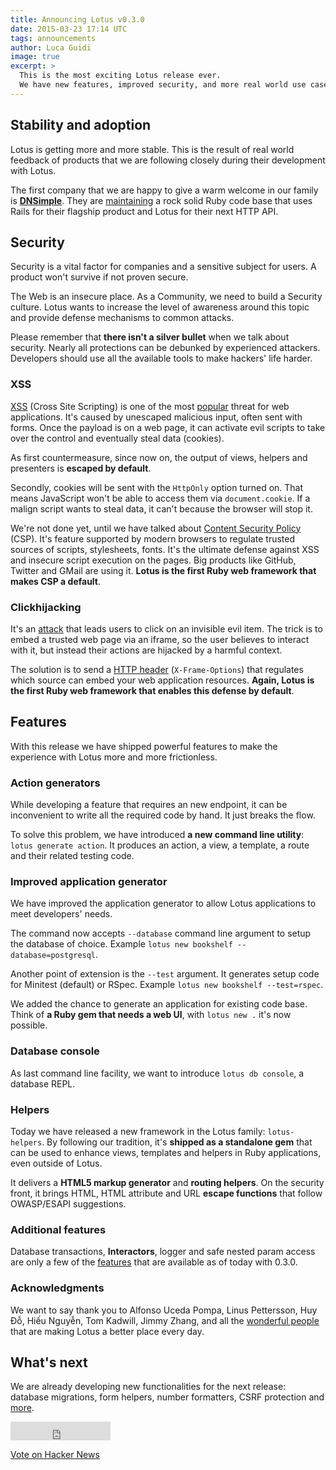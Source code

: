 ```yaml
---
title: Announcing Lotus v0.3.0
date: 2015-03-23 17:14 UTC
tags: announcements
author: Luca Guidi
image: true
excerpt: >
  This is the most exciting Lotus release ever.
  We have new features, improved security, and more real world use cases.
---
```


## Stability and adoption

Lotus is getting more and more stable. This is the result of real world feedback of products that we are following closely during their development with Lotus.

The first company that we are happy to give a warm welcome in our family is **[DNSimple](https://dnsimple.com)**.
They are [maintaining](https://speakerdeck.com/weppos/maintaining-a-5yo-ruby-project-shark-edition) a rock solid Ruby code base that uses Rails for their flagship product and Lotus for their next HTTP API.

## Security

Security is a vital factor for companies and a sensitive subject for users. A product won't survive if not proven secure.

The Web is an insecure place. As a Community, we need to build a Security culture.
Lotus wants to increase the level of awareness around this topic and provide defense mechanisms to common attacks.

Please remember that **there isn't a silver bullet** when we talk about security. Nearly all protections can be debunked by experienced attackers. Developers should use all the available tools to make hackers' life harder.

### XSS

[XSS](https://www.owasp.org/index.php/Cross-site_Scripting_%28XSS%29) (Cross Site Scripting) is one of the most [popular](https://www.owasp.org/index.php/Top10#OWASP_Top_10_for_2013) threat for web applications. It's caused by unescaped malicious input, often sent with forms. Once the payload is on a web page, it can activate evil scripts to take over the control and eventually steal data (cookies).

As first countermeasure, since now on, the output of views, helpers and presenters is **escaped by default**.

Secondly, cookies will be sent with the `HttpOnly` option turned on. That means JavaScript won't be able to access them via `document.cookie`. If a malign script wants to steal data, it can't because the browser will stop it.

We're not done yet, until we have talked about [Content Security Policy](http://www.html5rocks.com/en/tutorials/security/content-security-policy/) (CSP). It's feature supported by modern browsers to regulate trusted sources of scripts, stylesheets, fonts. It's the ultimate defense against XSS and insecure script execution on the pages. Big products like GitHub, Twitter and GMail are using it. **Lotus is the first Ruby web framework that makes CSP a default**.

### Clickhijacking

It's an [attack](http://en.wikipedia.org/wiki/Clickjacking) that leads users to click on an invisible evil item. The trick is to embed a trusted web page via an iframe, so the user believes to interact with it, but instead their actions are hijacked by a harmful context.

The solution is to send a [HTTP header](https://www.owasp.org/index.php/Clickjacking_Defense_Cheat_Sheet#X-Frame-Options_Header_Types) (`X-Frame-Options`) that regulates which source can embed your web application resources. **Again, Lotus is the first Ruby web framework that enables this defense by default**.

## Features

With this release we have shipped powerful features to make the experience with Lotus more and more frictionless.

### Action generators

While developing a feature that requires an new endpoint, it can be inconvenient to write all the required code by hand. It just breaks the flow.

To solve this problem, we have introduced **a new command line utility**: `lotus generate action`. It produces an action, a view, a template, a route and their related testing code.

### Improved application generator

We have improved the application generator to allow Lotus applications to meet developers' needs.

The command now accepts `--database` command line argument to setup the database of choice. Example `lotus new bookshelf --database=postgresql`.

Another point of extension is the `--test` argument. It generates setup code for Minitest (default) or RSpec. Example `lotus new bookshelf --test=rspec`.

We added the chance to generate an application for existing code base. Think of **a Ruby gem that needs a web UI**, with `lotus new .` it's now possible.

### Database console

As last command line facility, we want to introduce `lotus db console`, a database REPL.

### Helpers

Today we have released a new framework in the Lotus family: `lotus-helpers`. By following our tradition, it's **shipped as a standalone gem** that can be used to enhance views, templates and helpers in Ruby applications, even outside of Lotus.

It delivers a **HTML5 markup generator** and **routing helpers**. On the security front, it brings HTML, HTML attribute and URL **escape functions** that follow OWASP/ESAPI suggestions.

### Additional features

Database transactions, **Interactors**, logger and safe nested param access are only a few of the [features](https://github.com/lotus/lotus/blob/master/FEATURES.md) that are available as of today with 0.3.0.

### Acknowledgments

We want to say thank you to Alfonso Uceda Pompa, Linus Pettersson, Huy Đỗ, Hiếu Nguyễn, Tom Kadwill, Jimmy Zhang, and all the [wonderful people](/community) that are making Lotus a better place every day.

## What's next

We are already developing new functionalities for the next release: database migrations, form helpers, number formatters, CSRF protection and [more](http://bit.ly/lotusrb-roadmap).

<div style="display: inline">
  <iframe src="https://ghbtns.com/github-btn.html?user=lotus&repo=lotus&type=star&count=true&size=large" frameborder="0" scrolling="0" width="160px" height="30px"></iframe>

  <a href="https://news.ycombinator.com/submit" class="hn-button" data-title="Announcing Lotus v0.3.0" data-url="http://lotusrb.org/blog/2015/03/23/announcing-lotus-030.html" data-count="horizontal" data-style="facebook">Vote on Hacker News</a>
  <script type="text/javascript">var HN=[];HN.factory=function(e){return function(){HN.push([e].concat(Array.prototype.slice.call(arguments,0)))};},HN.on=HN.factory("on"),HN.once=HN.factory("once"),HN.off=HN.factory("off"),HN.emit=HN.factory("emit"),HN.load=function(){var e="hn-button.js";if(document.getElementById(e))return;var t=document.createElement("script");t.id=e,t.src="//hn-button.herokuapp.com/hn-button.js";var n=document.getElementsByTagName("script")[0];n.parentNode.insertBefore(t,n)},HN.load();</script>
  <script type="text/javascript">
    reddit_url = "http://lotusrb.org/blog/2015/03/23/announcing-lotus-030.html";
  </script>
  <script type="text/javascript" src="//www.redditstatic.com/button/button1.js"></script>
</div>
